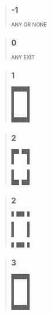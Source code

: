 > ## -1
>
> ANY OR NONE

> ## 0
>
> ANY EXIT

> ## 1
> ```
> ███████ 
> █     █
> █     █
> █     █
> █     █
> █     █
> ███████
> ```

> ## 2
> ```
> ███ ███
> █     █
> █     █
>        
> █     █
> █     █
> ███ ███
> ```

> ## 2
> ```
>█ ███ █
>       
>█     █
>█     █
>█     █
>       
>█ ███ █
> ```

> ## 3
> ```
>███████
>█     █
>█     █
>█     █
>█     █
>█     █
>███████
> ```